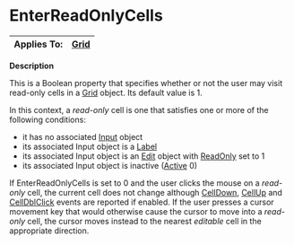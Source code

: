 




<h1 class="heading"><span class="name">EnterReadOnlyCells</span></h1>

| Applies To: | [Grid](../a-z/grid.md) |
| --- | ---  |


**Description**


This is a Boolean property that specifies whether or not the user may visit read-only cells in a [Grid](../a-z/grid.md) object. Its default value is 1.


In this context, a *read-only* cell is one that satisfies one or more of the following conditions:

- it has no associated [Input](../a-z/input.md) object
- its associated Input object is a [Label](../a-z/label.md)
- its associated Input object is an [Edit](../a-z/edit.md) object with [ReadOnly](../a-z/readonly.md) set to 1
- its associated Input object is inactive ([Active](../a-z/active.md) 0)

If EnterReadOnlyCells is set to 0 and the user clicks the mouse on a *read-only* cell, the current cell does not change although [CellDown](../a-z/celldown.md), [CellUp](../a-z/cellup.md) and [CellDblClick](../a-z/celldblclick.md) events are reported if enabled. If the user presses a cursor movement key that would otherwise cause the cursor to move into a *read-only* cell, the cursor moves instead to the nearest *editable* cell in the appropriate direction.



